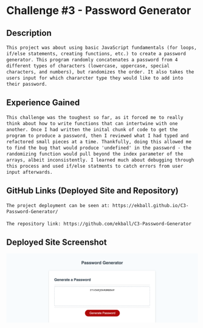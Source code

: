 # Challenge #3 - Password Generator

## Description

    This project was about using basic JavaScript fundamentals (for loops, if/else statements, creating functions, etc.) to create a password generator. This program randomly concatenates a password from 4 different types of characters (lowercase, uppercase, special characters, and numbers), but randomizes the order. It also takes the users input for which chararcter type they would like to add into their password.


## Experience Gained

    This challenge was the toughest so far, as it forced me to really think about how to write functions that can intertwine with one another. Once I had written the inital chunk of code to get the program to produce a password, then I reviewed what I had typed and refactored small pieces at a time. Thankfully, doing this allowed me to find the bug that would produce 'undefined' in the password - the randomizing function would pull beyond the index parameter of the arrays, albeit inconsistently. I learned much about debugging through this process and used if/else statments to catch errors from user input afterwards.

## GitHub Links (Deployed Site and Repository)

    The project deployment can be seen at: https://ekball.github.io/C3-Password-Generator/

    The repository link: https://github.com/ekball/C3-Password-Generator

## Deployed Site Screenshot

![generator](./assets/images/screenshot.png)